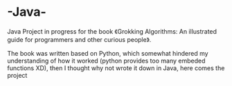 # -Java-
Java Project in progress for the book 《Grokking Algorithms: An illustrated guide for programmers and other curious people》.

The book was written based on Python, which somewhat hindered my understanding of how it worked
(python provides too many embeded functions XD), then I thought why not wrote it down in Java, here comes the project
